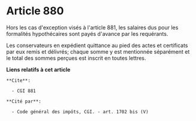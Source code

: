 # Article 880

Hors les cas d'exception visés à l'article 881, les salaires dus pour les formalités hypothécaires sont payés d'avance par
les requérants.

Les conservateurs en expédient quittance au pied des actes et certificats par eux remis et délivrés; chaque somme y est
mentionnée séparément et le total des sommes perçues est inscrit en toutes lettres.

**Liens relatifs à cet article**

	**Cite**:

	  - CGI 881

	**Cité par**:

	  - Code général des impôts, CGI. - art. 1702 bis (V)
